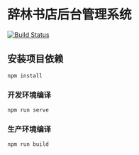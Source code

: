 # 辞林书店后台管理系统

[![Build Status](https://travis-ci.org/wordforestbookstore/adminportal-frontend.svg?branch=master)](https://travis-ci.org/wordforestbookstore/adminportal-frontend)

## 安装项目依赖

```
npm install
```

### 开发环境编译

```
npm run serve
```

### 生产环境编译

```
npm run build
```
